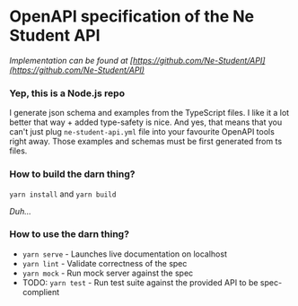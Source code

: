 # OpenAPI specification of the Ne Student API

_Implementation can be found at [https://github.com/Ne-Student/API](https://github.com/Ne-Student/API)_

### Yep, this is a Node.js repo
I generate json schema and examples from the TypeScript files. I like it a lot better that way + added type-safety is nice. And yes, that means that you can't just plug `ne-student-api.yml` file into your favourite OpenAPI tools right away. Those examples and schemas must be first generated from ts files.

### How to build the darn thing?
`yarn install` and `yarn build`

_Duh..._

### How to use the darn thing?
- `yarn serve` - Launches live documentation on localhost
- `yarn lint` - Validate correctness of the spec
- `yarn mock` - Run mock server against the spec
- TODO: `yarn test` - Run test suite against the provided API to be spec-complient